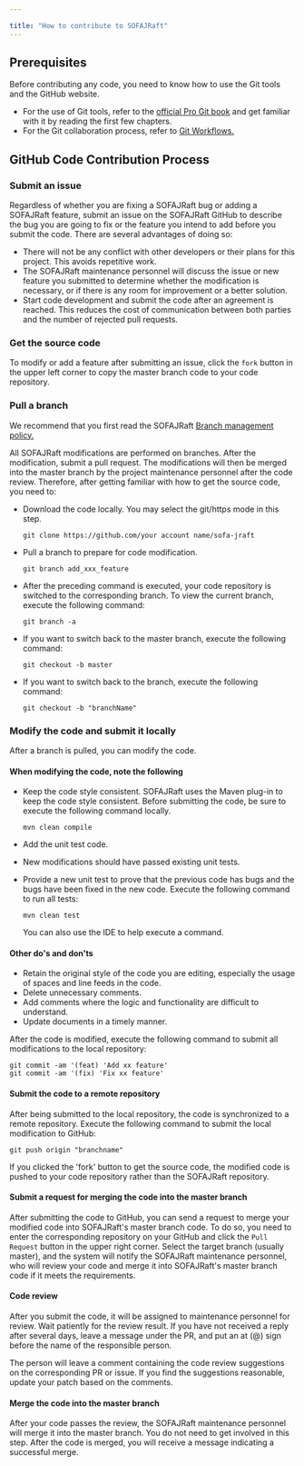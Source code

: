 ```yaml
---

title: "How to contribute to SOFAJRaft"
---
```


## Prerequisites

Before contributing any code, you need to know how to use the Git tools and the GitHub website.

- For the use of Git tools, refer to the [official Pro Git book](https://git-scm.com/book/zh/v1) and get familiar with it by reading the first few chapters.
- For the Git collaboration process, refer to [Git Workflows.](http://www.ruanyifeng.com/blog/2015/12/git-workflow.html)

## GitHub Code Contribution Process

### Submit an issue

Regardless of whether you are fixing a SOFAJRaft bug or adding a SOFAJRaft feature, submit an issue on the SOFAJRaft GitHub to describe the bug you are going to fix or the feature you intend to add before you submit the code. There are several advantages of doing so:

- There will not be any conflict with other developers or their plans for this project. This avoids repetitive work.
- The SOFAJRaft maintenance personnel will discuss the issue or new feature you submitted to determine whether the modification is necessary, or if there is any room for improvement or a better solution.
- Start code development and submit the code after an agreement is reached. This reduces the cost of communication between both parties and the number of rejected pull requests.

### Get the source code

To modify or add a feature after submitting an issue, click the ```fork``` button in the upper left corner to copy the master branch code to your code repository.

### Pull a branch

We recommend that you first read the SOFAJRaft [Branch management policy.](https://github.com/alipay/sofa-jraft/wiki/Github-%E5%88%86%E6%94%AF%E7%AE%A1%E7%90%86%E7%AD%96%E7%95%A5)

All SOFAJRaft modifications are performed on branches. After the modification, submit a pull request. The modifications will then be merged into the master branch by the project maintenance personnel after the code review.
Therefore, after getting familiar with how to get the source code, you need to:

- Download the code locally. You may select the git/https mode in this step.

   ```text
   git clone https://github.com/your account name/sofa-jraft
   ```

- Pull a branch to prepare for code modification.

   ```text
   git branch add_xxx_feature
   ```

- After the preceding command is executed, your code repository is switched to the corresponding branch. To view the current branch, execute the following command:

   ```text
   git branch -a
   ```

- If you want to switch back to the master branch, execute the following command:

   ```text
   git checkout -b master
   ```

- If you want to switch back to the branch, execute the following command:

   ```text
   git checkout -b "branchName"
   ```

### Modify the code and submit it locally

After a branch is pulled, you can modify the code.

#### When modifying the code, note the following

- Keep the code style consistent.
SOFAJRaft uses the Maven plug-in to keep the code style consistent. Before submitting the code, be sure to execute the following command locally.

   ```text
   mvn clean compile
   ```

- Add the unit test code.

- New modifications should have passed existing unit tests.

- Provide a new unit test to prove that the previous code has bugs and the bugs have been fixed in the new code.
Execute the following command to run all tests:

   ```text
   mvn clean test
   ```

   You can also use the IDE to help execute a command.

#### Other do's and don'ts

- Retain the original style of the code you are editing, especially the usage of spaces and line feeds in the code.
- Delete unnecessary comments.
- Add comments where the logic and functionality are difficult to understand.
- Update documents in a timely manner.

After the code is modified, execute the following command to submit all modifications to the local repository:

```text
git commit -am '(feat) 'Add xx feature'
git commit -am '(fix) 'Fix xx feature'
```

#### Submit the code to a remote repository

After being submitted to the local repository, the code is synchronized to a remote repository. Execute the following command to submit the local modification to GitHub:

```text
git push origin "branchname"
```

If you clicked the 'fork' button to get the source code, the modified code is pushed to your code repository rather than the SOFAJRaft repository.

#### Submit a request for merging the code into the master branch

After submitting the code to GitHub, you can send a request to merge your modified code into SOFAJRaft's master branch code. To do so, you need to enter the corresponding repository on your GitHub and click the ```Pull Request``` button in the upper right corner. Select the target branch (usually master), and the system will notify the SOFAJRaft maintenance personnel, who will review your code and merge it into SOFAJRaft's master branch code if it meets the requirements.

#### Code review

After you submit the code, it will be assigned to maintenance personnel for review. Wait patiently for the review result. If you have not received a reply after several days, leave a message under the PR, and put an at (@) sign before the name of the responsible person.

The person will leave a comment containing the code review suggestions on the corresponding PR or issue. If you find the suggestions reasonable, update your patch based on the comments.

#### Merge the code into the master branch

After your code passes the review, the SOFAJRaft maintenance personnel will merge it into the master branch. You do not need to get involved in this step. After the code is merged, you will receive a message indicating a successful merge.

